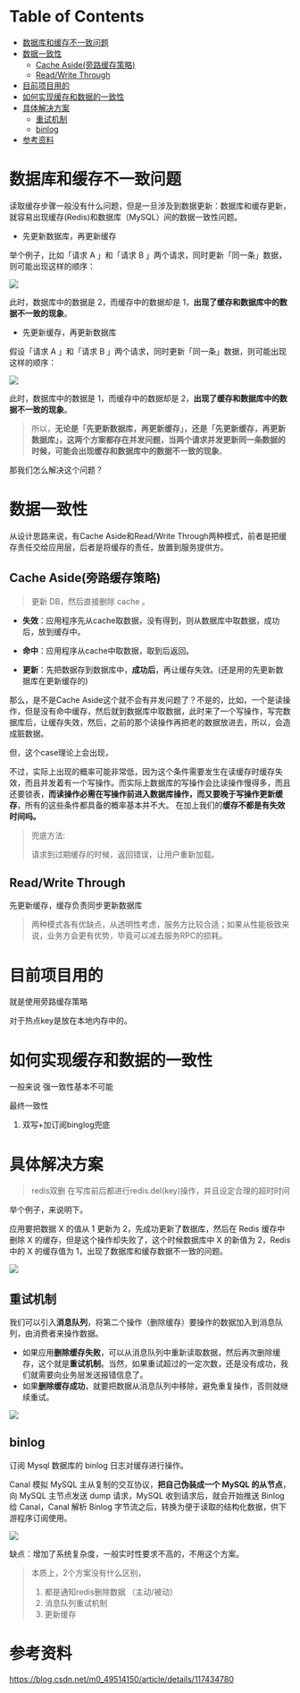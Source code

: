 # Table of Contents

* [数据库和缓存不一致问题](#数据库和缓存不一致问题)
* [数据一致性](#数据一致性)
  * [Cache Aside(旁路缓存策略)](#cache-aside旁路缓存策略)
  * [Read/Write Through](#readwrite-through)
* [目前项目用的](#目前项目用的)
* [如何实现缓存和数据的一致性](#如何实现缓存和数据的一致性)
* [具体解决方案](#具体解决方案)
  * [重试机制](#重试机制)
  * [binlog](#binlog)
* [参考资料](#参考资料)








# 数据库和缓存不一致问题

读取缓存步骤一般没有什么问题，但是一旦涉及到数据更新：数据库和缓存更新，就容易出现缓存(Redis)和数据库（MySQL）间的数据一致性问题。



+  先更新数据库，再更新缓存

举个例子，比如「请求 A 」和「请求 B 」两个请求，同时更新「同一条」数据，则可能出现这样的顺序：

![](.images/640.png)

此时，数据库中的数据是 2，而缓存中的数据却是 1，**出现了缓存和数据库中的数据不一致的现象**。

+  先更新缓存，再更新数据库

  

假设「请求 A 」和「请求 B 」两个请求，同时更新「同一条」数据，则可能出现这样的顺序：



![](.images/640-1631102511531.png)

此时，数据库中的数据是 1，而缓存中的数据却是 2，**出现了缓存和数据库中的数据不一致的现象**。



> 所以，**无论是「先更新数据库，再更新缓存」，还是「先更新缓存，再更新数据库」，这两个方案都存在并发问题，当两个请求并发更新同一条数据的时候，可能会出现缓存和数据库中的数据不一致的现象**。



那我们怎么解决这个问题？





# 数据一致性

从设计思路来说，有Cache Aside和Read/Write Through两种模式，前者是把缓存责任交给应用层，后者是将缓存的责任，放置到服务提供方。



## Cache Aside(旁路缓存策略)

> 更新 DB，然后直接删除 cache 。

- **失效**：应用程序先从cache取数据，没有得到，则从数据库中取数据，成功后，放到缓存中。

- **命中**：应用程序从cache中取数据，取到后返回。

- **更新**：先把数据存到数据库中，**成功后**，再让缓存失效。(还是用的先更新数据库在更新缓存的)

那么，是不是Cache Aside这个就不会有并发问题了？不是的，比如，一个是读操作，但是没有命中缓存，然后就到数据库中取数据，此时来了一个写操作，写完数据库后，让缓存失效，然后，之前的那个读操作再把老的数据放进去，所以，会造成脏数据。

但，这个case理论上会出现，

不过，实际上出现的概率可能非常低，因为这个条件需要发生在读缓存时缓存失效，而且并发着有一个写操作。而实际上数据库的写操作会比读操作慢得多，而且还要锁表，**而读操作必需在写操作前进入数据库操作，而又要晚于写操作更新缓存**，所有的这些条件都具备的概率基本并不大。
在加上我们的**缓存不都是有失效时间吗。**





> 兜底方法:
>
> 请求到过期缓存的时候，返回错误，让用户重新加载。

## Read/Write Through 

先更新缓存，缓存负责同步更新数据库





>  两种模式各有优缺点，从透明性考虑，服务方比较合适；如果从性能极致来说，业务方会更有优势，毕竟可以减去服务RPC的损耗。



# 目前项目用的 

就是使用旁路缓存策略

对于热点key是放在本地内存中的。



# 如何实现缓存和数据的一致性

一般来说 强一致性基本不可能

最终一致性

1. 双写+加订阅binglog兜底





# 具体解决方案

> redis双删  在写库前后都进行redis.del(key)操作，并且设定合理的超时时间 

举个例子，来说明下。

应用要把数据 X 的值从 1 更新为 2，先成功更新了数据库，然后在 Redis 缓存中删除 X 的缓存，但是这个操作却失败了，这个时候数据库中 X 的新值为 2，Redis 中的 X 的缓存值为 1，出现了数据库和缓存数据不一致的问题。

![](.images/下载-1634353459915.png)



## 重试机制

我们可以引入**消息队列**，将第二个操作（删除缓存）要操作的数据加入到消息队列，由消费者来操作数据。

- 如果应用**删除缓存失败**，可以从消息队列中重新读取数据，然后再次删除缓存，这个就是**重试机制**。当然，如果重试超过的一定次数，还是没有成功，我们就需要向业务层发送报错信息了。
- 如果**删除缓存成功**，就要把数据从消息队列中移除，避免重复操作，否则就继续重试。

![](.images/下载-1634353549432.png)



## binlog

订阅 Mysql 数据库的 binlog 日志对缓存进行操作。



Canal 模拟 MySQL 主从复制的交互协议，**把自己伪装成一个 MySQL 的从节点**，向 MySQL 主节点发送 dump 请求，MySQL 收到请求后，就会开始推送 Binlog 给 Canal，Canal 解析 Binlog 字节流之后，转换为便于读取的结构化数据，供下游程序订阅使用。


![](.images/下载.png)



缺点：增加了系统复杂度，一般实时性要求不高的，不用这个方案。



> 本质上，2个方案没有什么区别，
>
> 1. 都是通知redis删除数据 （主动/被动）
> 2. 消息队列重试机制
> 3. 更新缓存





# 参考资料

https://blog.csdn.net/m0_49514150/article/details/117434780
